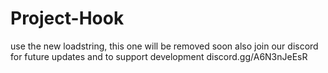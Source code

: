 # Project-Hook
use the new loadstring, this one will be removed soon
also join our discord for future updates and to support development discord.gg/A6N3nJeEsR

